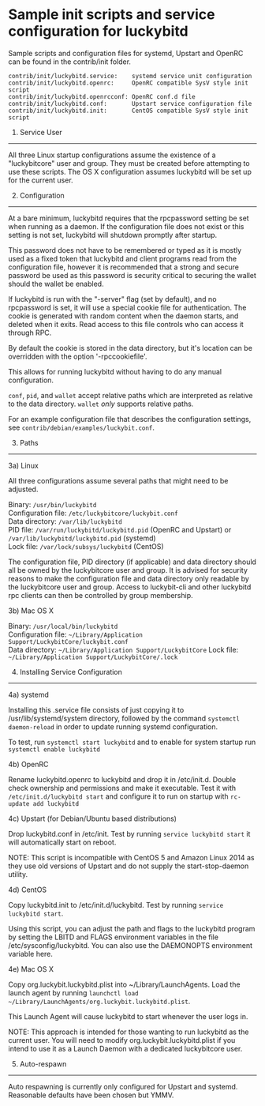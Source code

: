Sample init scripts and service configuration for luckybitd
==========================================================

Sample scripts and configuration files for systemd, Upstart and OpenRC
can be found in the contrib/init folder.

    contrib/init/luckybitd.service:    systemd service unit configuration
    contrib/init/luckybitd.openrc:     OpenRC compatible SysV style init script
    contrib/init/luckybitd.openrcconf: OpenRC conf.d file
    contrib/init/luckybitd.conf:       Upstart service configuration file
    contrib/init/luckybitd.init:       CentOS compatible SysV style init script

1. Service User
---------------------------------

All three Linux startup configurations assume the existence of a "luckybitcore" user
and group.  They must be created before attempting to use these scripts.
The OS X configuration assumes luckybitd will be set up for the current user.

2. Configuration
---------------------------------

At a bare minimum, luckybitd requires that the rpcpassword setting be set
when running as a daemon.  If the configuration file does not exist or this
setting is not set, luckybitd will shutdown promptly after startup.

This password does not have to be remembered or typed as it is mostly used
as a fixed token that luckybitd and client programs read from the configuration
file, however it is recommended that a strong and secure password be used
as this password is security critical to securing the wallet should the
wallet be enabled.

If luckybitd is run with the "-server" flag (set by default), and no rpcpassword is set,
it will use a special cookie file for authentication. The cookie is generated with random
content when the daemon starts, and deleted when it exits. Read access to this file
controls who can access it through RPC.

By default the cookie is stored in the data directory, but it's location can be overridden
with the option '-rpccookiefile'.

This allows for running luckybitd without having to do any manual configuration.

`conf`, `pid`, and `wallet` accept relative paths which are interpreted as
relative to the data directory. `wallet` *only* supports relative paths.

For an example configuration file that describes the configuration settings,
see `contrib/debian/examples/luckybit.conf`.

3. Paths
---------------------------------

3a) Linux

All three configurations assume several paths that might need to be adjusted.

Binary:              `/usr/bin/luckybitd`  
Configuration file:  `/etc/luckybitcore/luckybit.conf`  
Data directory:      `/var/lib/luckybitd`  
PID file:            `/var/run/luckybitd/luckybitd.pid` (OpenRC and Upstart) or `/var/lib/luckybitd/luckybitd.pid` (systemd)  
Lock file:           `/var/lock/subsys/luckybitd` (CentOS)  

The configuration file, PID directory (if applicable) and data directory
should all be owned by the luckybitcore user and group.  It is advised for security
reasons to make the configuration file and data directory only readable by the
luckybitcore user and group.  Access to luckybit-cli and other luckybitd rpc clients
can then be controlled by group membership.

3b) Mac OS X

Binary:              `/usr/local/bin/luckybitd`  
Configuration file:  `~/Library/Application Support/LuckybitCore/luckybit.conf`  
Data directory:      `~/Library/Application Support/LuckybitCore`
Lock file:           `~/Library/Application Support/LuckybitCore/.lock`

4. Installing Service Configuration
-----------------------------------

4a) systemd

Installing this .service file consists of just copying it to
/usr/lib/systemd/system directory, followed by the command
`systemctl daemon-reload` in order to update running systemd configuration.

To test, run `systemctl start luckybitd` and to enable for system startup run
`systemctl enable luckybitd`

4b) OpenRC

Rename luckybitd.openrc to luckybitd and drop it in /etc/init.d.  Double
check ownership and permissions and make it executable.  Test it with
`/etc/init.d/luckybitd start` and configure it to run on startup with
`rc-update add luckybitd`

4c) Upstart (for Debian/Ubuntu based distributions)

Drop luckybitd.conf in /etc/init.  Test by running `service luckybitd start`
it will automatically start on reboot.

NOTE: This script is incompatible with CentOS 5 and Amazon Linux 2014 as they
use old versions of Upstart and do not supply the start-stop-daemon utility.

4d) CentOS

Copy luckybitd.init to /etc/init.d/luckybitd. Test by running `service luckybitd start`.

Using this script, you can adjust the path and flags to the luckybitd program by
setting the LBITD and FLAGS environment variables in the file
/etc/sysconfig/luckybitd. You can also use the DAEMONOPTS environment variable here.

4e) Mac OS X

Copy org.luckybit.luckybitd.plist into ~/Library/LaunchAgents. Load the launch agent by
running `launchctl load ~/Library/LaunchAgents/org.luckybit.luckybitd.plist`.

This Launch Agent will cause luckybitd to start whenever the user logs in.

NOTE: This approach is intended for those wanting to run luckybitd as the current user.
You will need to modify org.luckybit.luckybitd.plist if you intend to use it as a
Launch Daemon with a dedicated luckybitcore user.

5. Auto-respawn
-----------------------------------

Auto respawning is currently only configured for Upstart and systemd.
Reasonable defaults have been chosen but YMMV.
